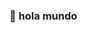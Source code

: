 ### 👋 hola mundo

<!--
**soy wilian, estudiante de desarrollo web** is a ✨ _special_ ✨ repository because its `README.md` (this file) appears on your GitHub profile.

Here are some ideas to get you started:
mis pasatiempos son trabajary probar cosas nuevas.
soy mayormente serio pero me gusta charlar con personas y amigos.
me gustan los videojuegos y mas cosas parecidas.


- 🔭 I’m currently working on ...
- 🌱 I’m currently learning ...
- 👯 I’m looking to collaborate on ...
- 🤔 I’m looking for help with ...
- 💬 Ask me about ...
- 📫 How to reach me: ...
- 😄 Pronouns: ...
- ⚡ Fun fact: ...
-->
